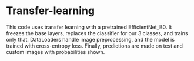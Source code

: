 # Transfer-learning
This code uses transfer learning with a pretrained EfficientNet_B0. It freezes the base layers, replaces the classifier for our 3 classes, and trains only that. DataLoaders handle image preprocessing, and the model is trained with cross-entropy loss. Finally, predictions are made on test and custom images with probabilities shown.
